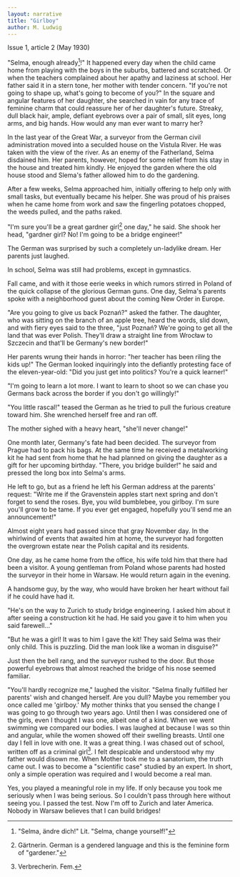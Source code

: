 ```yaml
---
layout: narrative
title: "Girlboy"
author: M. Ludwig
---
```


Issue 1, article 2 (May 1930)

"Selma, enough already[^fn1]!" It happened every day when the child came home from playing with the boys in the suburbs, battered and scratched. Or when the teachers complained about her apathy and laziness at school. Her father said it in a stern tone, her mother with tender concern. "If you're not going to shape up, what's going to become of you?" In the square and angular features of her daughter, she searched in vain for any trace of feminine charm that could reassure her of her daughter's future. Streaky, dull black hair, ample, defiant eyebrows over a pair of small, slit eyes, long arms, and big hands. How would any man ever want to marry her?

In the last year of the Great War, a surveyor from the German civil administration moved into a seculded house on the Vistula River. He was taken with the view of the river. As an enemy of the Fatherland, Selma disdained him. Her parents, however, hoped for some relief from his stay in the house and treated him kindly. He enjoyed the garden where the old house stood and Slema's father allowed him to do the gardening.

After a few weeks, Selma approached him, initially offering to help only with small tasks, but eventually became his helper. She was proud of his praises when he came home from work and saw the fingerling potatoes chopped, the weeds pulled, and the paths raked.

"I'm sure you'll be a great gardner girl[^fn2] one day," he said. She shook her head, "gardner girl? No! I'm going to be a bridge engineer!"

The German was surprised by such a completely un-ladylike dream. Her parents just laughed.

In school, Selma was still had problems, except in gymnastics.

Fall came, and with it those eerie weeks in which rumors stirred in Poland of the quick collapse of the glorious German guns. One day, Selma's parents spoke with a neighborhood guest about the coming New Order in Europe.

"Are you going to give us back Poznań?" asked the father. The daughter, who was sitting on the branch of an apple tree, heard the words, slid down, and with fiery eyes said to the three, "just Poznań? We're going to get all the land that was ever Polish. They'll draw a straight line from Wrocław to Szczecin and that'll be Germany's new border!"

Her parents wrung their hands in horror: "her teacher has been riling the kids up!" The German looked inquiringly into the defiantly protesting face of the eleven-year-old: "Did you just get into politics? You're a quick learner!"

"I'm going to learn a lot more. I want to learn to shoot so we can chase you Germans back across the border if you don't go willingly!"

"You little rascal!" teased the German as he tried to pull the furious creature toward him. She wrenched herself free and ran off.

The mother sighed with a heavy heart, "she'll never change!"

One month later, Germany's fate had been decided. The surveyor from Prague had to pack his bags. At the same time he received a metalworking kit he had sent from home that he had planned on giving the daughter as a gift for her upcoming birthday. "There, you bridge builder!" he said and pressed the long box into Selma's arms.

He left to go, but as a friend he left his German address at the parents' request: "Write me if the Gravenstein apples start next spring and don't forget to send the roses. Bye, you wild bumblebee, you girlboy. I'm sure you'll grow to be tame. If you ever get engaged, hopefully you'll send me an announcement!"

Almost eight years had passed since that gray November day. In the whirlwind of events that awaited him at home, the surveyor had forgotten the overgrown estate near the Polish capital and its residents.

One day, as he came home from the office, his wife told him that there had been a visitor. A young gentleman from Poland whose parents had hosted the surveyor in their home in Warsaw. He would return again in the evening.

A handsome guy, by the way, who would have broken her heart without fail if he could have had it.

"He's on the way to Zurich to study bridge engineering. I asked him about it after seeing a construction kit he had. He said you gave it to him when you said farewell..."

"But he was a girl! It was to him I gave the kit! They said Selma was their only child. This is puzzling. Did the man look like a woman in disguise?"

Just then the bell rang, and the surveyor rushed to the door. But those powerful eyebrows that almost reached the bridge of his nose seemed familiar.

"You'll hardly recognize me," laughed the visitor. "Selma finally fulfilled her parents' wish and changed herself. Are you dull? Maybe you remember you once called me 'girlboy.' My mother thinks that you sensed the change I was going to go through two years ago. Until then I was considered one of the girls, even I thought I was one, albeit one of a kind. When we went swimming we compared our bodies. I was laughed at because I was so thin and angular, while the women showed off their swelling breasts. Until one day I fell in love with one. It was a great thing. I was chased out of school, written off as a criminal girl[^fn3]. I felt despicable and understood why my father would disown me. When Mother took me to a sanatorium, the truth came out. I was to become a "scientific case" studied by an expert. In short, only a simple operation was required and I would become a real man.

Yes, you played a meaningful role in my life. If only because you took me seriously when I was being serious. So I couldn't pass through here without seeing you. I passed the test. Now I'm off to Zurich and later America. Nobody in Warsaw believes that I can build bridges!

[^fn1]: "Selma, ändre dich!" Lit. "Selma, change yourself!"
[^fn2]: Gärtnerin. German is a gendered language and this is the feminine form of "gardener."
[^fn3]: Verbrecherin. Fem.